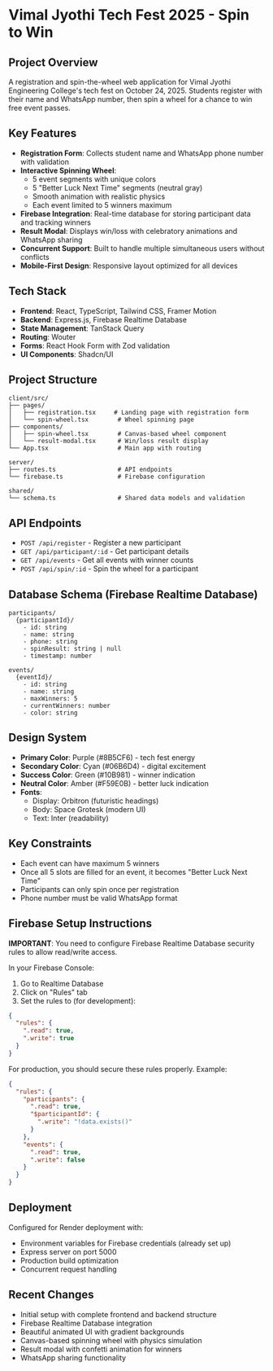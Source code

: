 # Vimal Jyothi Tech Fest 2025 - Spin to Win

## Project Overview
A registration and spin-the-wheel web application for Vimal Jyothi Engineering College's tech fest on October 24, 2025. Students register with their name and WhatsApp number, then spin a wheel for a chance to win free event passes.

## Key Features
- **Registration Form**: Collects student name and WhatsApp phone number with validation
- **Interactive Spinning Wheel**: 
  - 5 event segments with unique colors
  - 5 "Better Luck Next Time" segments (neutral gray)
  - Smooth animation with realistic physics
  - Each event limited to 5 winners maximum
- **Firebase Integration**: Real-time database for storing participant data and tracking winners
- **Result Modal**: Displays win/loss with celebratory animations and WhatsApp sharing
- **Concurrent Support**: Built to handle multiple simultaneous users without conflicts
- **Mobile-First Design**: Responsive layout optimized for all devices

## Tech Stack
- **Frontend**: React, TypeScript, Tailwind CSS, Framer Motion
- **Backend**: Express.js, Firebase Realtime Database
- **State Management**: TanStack Query
- **Routing**: Wouter
- **Forms**: React Hook Form with Zod validation
- **UI Components**: Shadcn/UI

## Project Structure
```
client/src/
├── pages/
│   ├── registration.tsx     # Landing page with registration form
│   └── spin-wheel.tsx        # Wheel spinning page
├── components/
│   ├── spin-wheel.tsx        # Canvas-based wheel component
│   └── result-modal.tsx      # Win/loss result display
└── App.tsx                   # Main app with routing

server/
├── routes.ts                 # API endpoints
└── firebase.ts               # Firebase configuration

shared/
└── schema.ts                 # Shared data models and validation
```

## API Endpoints
- `POST /api/register` - Register a new participant
- `GET /api/participant/:id` - Get participant details
- `GET /api/events` - Get all events with winner counts
- `POST /api/spin/:id` - Spin the wheel for a participant

## Database Schema (Firebase Realtime Database)
```
participants/
  {participantId}/
    - id: string
    - name: string
    - phone: string
    - spinResult: string | null
    - timestamp: number

events/
  {eventId}/
    - id: string
    - name: string
    - maxWinners: 5
    - currentWinners: number
    - color: string
```

## Design System
- **Primary Color**: Purple (#8B5CF6) - tech fest energy
- **Secondary Color**: Cyan (#06B6D4) - digital excitement
- **Success Color**: Green (#10B981) - winner indication
- **Neutral Color**: Amber (#F59E0B) - better luck indication
- **Fonts**: 
  - Display: Orbitron (futuristic headings)
  - Body: Space Grotesk (modern UI)
  - Text: Inter (readability)

## Key Constraints
- Each event can have maximum 5 winners
- Once all 5 slots are filled for an event, it becomes "Better Luck Next Time"
- Participants can only spin once per registration
- Phone number must be valid WhatsApp format

## Firebase Setup Instructions
**IMPORTANT**: You need to configure Firebase Realtime Database security rules to allow read/write access.

In your Firebase Console:
1. Go to Realtime Database
2. Click on "Rules" tab
3. Set the rules to (for development):
```json
{
  "rules": {
    ".read": true,
    ".write": true
  }
}
```

For production, you should secure these rules properly. Example:
```json
{
  "rules": {
    "participants": {
      ".read": true,
      "$participantId": {
        ".write": "!data.exists()"
      }
    },
    "events": {
      ".read": true,
      ".write": false
    }
  }
}
```

## Deployment
Configured for Render deployment with:
- Environment variables for Firebase credentials (already set up)
- Express server on port 5000
- Production build optimization
- Concurrent request handling

## Recent Changes
- Initial setup with complete frontend and backend structure
- Firebase Realtime Database integration
- Beautiful animated UI with gradient backgrounds
- Canvas-based spinning wheel with physics simulation
- Result modal with confetti animation for winners
- WhatsApp sharing functionality
